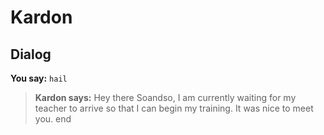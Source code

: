 # Kardon


## Dialog

**You say:** `hail`



>**Kardon says:** Hey there Soandso, I am currently waiting for my teacher to arrive so that I can begin my training. It was nice to meet you.
end
